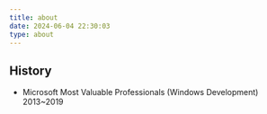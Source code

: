 ```yaml
---
title: about
date: 2024-06-04 22:30:03
type: about
---
```


## History 
- Microsoft Most Valuable Professionals (Windows Development) 2013~2019